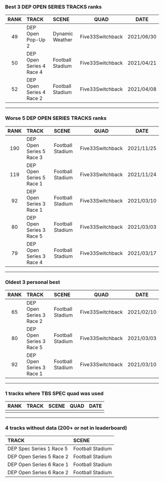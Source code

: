 ### Best 3 DEP OPEN SERIES TRACKS ranks
|RANK|TRACK|SCENE|QUAD|DATE|
|:---:|:---|:---|:---:|:---:|
|49|DEP Open Pop-Up 2|Dynamic Weather|Five33Switchback|2021/06/30|
|50|DEP Open Series 4 Race 4|Football Stadium|Five33Switchback|2021/04/21|
|52|DEP Open Series 4 Race 2|Football Stadium|Five33Switchback|2021/04/08|
---
### Worse 5 DEP OPEN SERIES TRACKS ranks
|RANK|TRACK|SCENE|QUAD|DATE|
|:---:|:---|:---|:---:|:---:|
|190|DEP Open Series 5 Race 3|Football Stadium|Five33Switchback|2021/11/25|
|119|DEP Open Series 5 Race 1|Football Stadium|Five33Switchback|2021/11/24|
|92|DEP Open Series 3 Race 1|Football Stadium|Five33Switchback|2021/03/10|
|80|DEP Open Series 3 Race 5|Football Stadium|Five33Switchback|2021/03/03|
|79|DEP Open Series 3 Race 4|Football Stadium|Five33Switchback|2021/03/17|
---
### Oldest 3 personal best
|RANK|TRACK|SCENE|QUAD|DATE|
|:---:|:---|:---|:---:|:---:|
|65|DEP Open Series 3 Race 2|Football Stadium|Five33Switchback|2021/02/10|
|80|DEP Open Series 3 Race 5|Football Stadium|Five33Switchback|2021/03/03|
|92|DEP Open Series 3 Race 1|Football Stadium|Five33Switchback|2021/03/10|
---
### 1 tracks where TBS SPEC quad was used
|RANK|TRACK|SCENE|QUAD|DATE|
|:---:|:---|:---|:---:|:---:|
||||||
---
### 4 tracks without data (200+ or not in leaderboard)
|TRACK|SCENE|
|:---|:---|
|DEP Spec Series 1 Race 5|Football Stadium|
|DEP Open Series 5 Race 2|Football Stadium|
|DEP Open Series 6 Race 1|Football Stadium|
|DEP Open Series 6 Race 2|Football Stadium|
